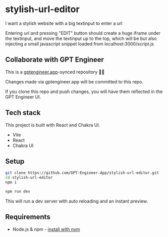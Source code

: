 # stylish-url-editor

I want a stylish website with a big textinput to enter a url

Entering url and pressing "EDIT" button should create a huge iframe under the textinput, and move the textinput up to the top, which will be but also injecting a small javascript snippet loaded from localhost:3000/script.js

## Collaborate with GPT Engineer

This is a [gptengineer.app](https://gptengineer.app)-synced repository 🌟🤖

Changes made via gptengineer.app will be committed to this repo.

If you clone this repo and push changes, you will have them reflected in the GPT Engineer UI.

## Tech stack

This project is built with React and Chakra UI.

- Vite
- React
- Chakra UI

## Setup

```sh
git clone https://github.com/GPT-Engineer-App/stylish-url-editor.git
cd stylish-url-editor
npm i
```

```sh
npm run dev
```

This will run a dev server with auto reloading and an instant preview.

## Requirements

- Node.js & npm - [install with nvm](https://github.com/nvm-sh/nvm#installing-and-updating)
